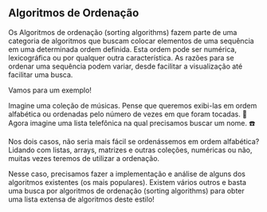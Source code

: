## Algoritmos de Ordenação

Os Algoritmos de ordenação (sorting algorithms) fazem parte de uma categoria de algoritmos que buscam colocar elementos de uma sequência em uma determinada ordem definida. Esta ordem pode ser numérica, lexicográfica ou por qualquer outra característica. As razões para se ordenar uma sequência podem variar, desde facilitar a visualização até facilitar uma busca.

Vamos para um exemplo!

Imagine uma coleção de músicas. Pense que queremos exibi-las em ordem alfabética ou ordenadas pelo número de vezes em que foram tocadas. 🎵 Agora imagine uma lista telefônica na qual precisamos buscar um nome. ☎️

Nos dois casos, não seria mais fácil se ordenássemos em ordem alfabética? Lidando com listas, arrays, matrizes e outras coleções, numéricas ou não, muitas vezes teremos de utilizar a ordenação.

Nesse caso, precisamos fazer a implementação e análise de alguns dos algoritmos existentes (os mais populares). Existem vários outros e basta uma busca por algoritmos de ordenação (sorting algorithms) para obter uma lista extensa de algoritmos deste estilo!
